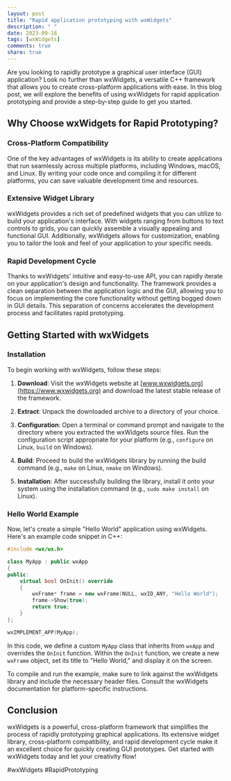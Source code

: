 ```yaml
---
layout: post
title: "Rapid application prototyping with wxWidgets"
description: " "
date: 2023-09-18
tags: [wxWidgets]
comments: true
share: true
---
```


Are you looking to rapidly prototype a graphical user interface (GUI) application? Look no further than wxWidgets, a versatile C++ framework that allows you to create cross-platform applications with ease. In this blog post, we will explore the benefits of using wxWidgets for rapid application prototyping and provide a step-by-step guide to get you started.

## Why Choose wxWidgets for Rapid Prototyping?

### Cross-Platform Compatibility

One of the key advantages of wxWidgets is its ability to create applications that run seamlessly across multiple platforms, including Windows, macOS, and Linux. By writing your code once and compiling it for different platforms, you can save valuable development time and resources.

### Extensive Widget Library

wxWidgets provides a rich set of predefined widgets that you can utilize to build your application's interface. With widgets ranging from buttons to text controls to grids, you can quickly assemble a visually appealing and functional GUI. Additionally, wxWidgets allows for customization, enabling you to tailor the look and feel of your application to your specific needs.

### Rapid Development Cycle

Thanks to wxWidgets' intuitive and easy-to-use API, you can rapidly iterate on your application's design and functionality. The framework provides a clean separation between the application logic and the GUI, allowing you to focus on implementing the core functionality without getting bogged down in GUI details. This separation of concerns accelerates the development process and facilitates rapid prototyping.

## Getting Started with wxWidgets

### Installation

To begin working with wxWidgets, follow these steps:

1. **Download**: Visit the wxWidgets website at [www.wxwidgets.org](https://www.wxwidgets.org) and download the latest stable release of the framework.

2. **Extract**: Unpack the downloaded archive to a directory of your choice.

3. **Configuration**: Open a terminal or command prompt and navigate to the directory where you extracted the wxWidgets source files. Run the configuration script appropriate for your platform (e.g., `configure` on Linux, `build` on Windows).

4. **Build**: Proceed to build the wxWidgets library by running the build command (e.g., `make` on Linux, `nmake` on Windows).

5. **Installation**: After successfully building the library, install it onto your system using the installation command (e.g., `sudo make install` on Linux).

### Hello World Example

Now, let's create a simple "Hello World" application using wxWidgets. Here's an example code snippet in C++:

```cpp
#include <wx/wx.h>

class MyApp : public wxApp
{
public:
    virtual bool OnInit() override
    {
        wxFrame* frame = new wxFrame(NULL, wxID_ANY, "Hello World");
        frame->Show(true);
        return true;
    }
};

wxIMPLEMENT_APP(MyApp);
```

In this code, we define a custom `MyApp` class that inherits from `wxApp` and overrides the `OnInit` function. Within the `OnInit` function, we create a new `wxFrame` object, set its title to "Hello World," and display it on the screen.

To compile and run the example, make sure to link against the wxWidgets library and include the necessary header files. Consult the wxWidgets documentation for platform-specific instructions.

## Conclusion

wxWidgets is a powerful, cross-platform framework that simplifies the process of rapidly prototyping graphical applications. Its extensive widget library, cross-platform compatibility, and rapid development cycle make it an excellent choice for quickly creating GUI prototypes. Get started with wxWidgets today and let your creativity flow!

#wxWidgets #RapidPrototyping